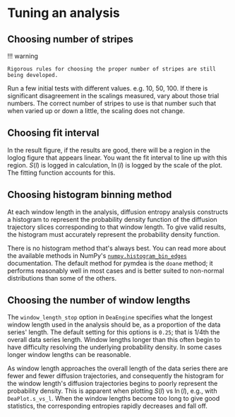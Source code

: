 # Tuning an analysis

## Choosing number of stripes

!!! warning

    Rigorous rules for choosing the proper number of stripes are still being developed.

Run a few initial tests with different values. e.g. 10, 50, 100. If there is significant disagreement in the scalings measured, vary about those trial numbers. The correct number of stripes to use is that number such that when varied up or down a little, the scaling does not change.

## Choosing fit interval

In the result figure, if the results are good, there will be a region in the loglog figure that appears linear. You want the fit interval to line up with this region. $S(l)$ is logged in calculation, $\ln(l)$ is logged by the scale of the plot. The fitting function accounts for this.

## Choosing histogram binning method

At each window length in the analysis, diffusion entropy analysis constructs a histogram to represent the probability density function of the diffusion trajectory slices corresponding to that window length. To give valid results, the histogram must accurately represent the probability density function.

There is no histogram method that's always best. You can read more about the available methods in NumPy's [`numpy.histogram_bin_edges`](https://numpy.org/doc/stable/reference/generated/numpy.histogram_bin_edges.html#numpy.histogram_bin_edges) documentation. The default method for pymdea is the `doane` method; it performs reasonably well in most cases and is better suited to non-normal distributions than some of the others.

## Choosing the number of window lengths

The `window_length_stop` option in `DeaEngine` specifies what the longest window length used in the analysis should be, as a proportion of the data series' length. The default setting for this options is `0.25`; that is 1/4th the overall data series length. Window lengths longer than this often begin to have difficulty resolving the underlying probability density. In some cases longer window lengths can be reasonable.

As window length approaches the overall length of the data series there are fewer and fewer diffusion trajectories, and consequently the histogram for the window length's diffusion trajectories begins to poorly represent the probability density. This is apparent when plotting $S(l)$ vs $\ln(l)$, e.g., with `DeaPlot.s_vs_l`. When the window lengths become too long to give good statistics, the corresponding entropies rapidly decreases and fall off.
